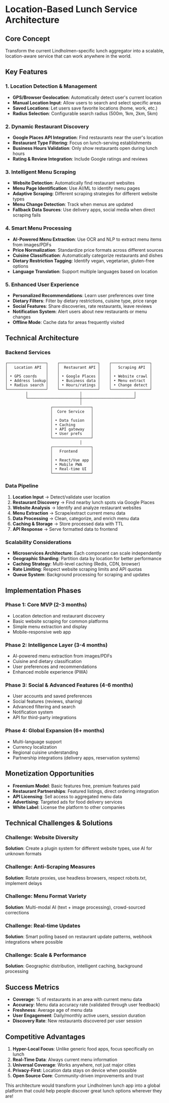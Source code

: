 # Location-Based Lunch Service Architecture

## Core Concept
Transform the current Lindholmen-specific lunch aggregator into a scalable, location-aware service that can work anywhere in the world.

## Key Features

### 1. Location Detection & Management
- **GPS/Browser Geolocation**: Automatically detect user's current location
- **Manual Location Input**: Allow users to search and select specific areas
- **Saved Locations**: Let users save favorite locations (home, work, etc.)
- **Radius Selection**: Configurable search radius (500m, 1km, 2km, 5km)

### 2. Dynamic Restaurant Discovery
- **Google Places API Integration**: Find restaurants near the user's location
- **Restaurant Type Filtering**: Focus on lunch-serving establishments
- **Business Hours Validation**: Only show restaurants open during lunch hours
- **Rating & Review Integration**: Include Google ratings and reviews

### 3. Intelligent Menu Scraping
- **Website Detection**: Automatically find restaurant websites
- **Menu Page Identification**: Use AI/ML to identify menu pages
- **Adaptive Scraping**: Different scraping strategies for different website types
- **Menu Change Detection**: Track when menus are updated
- **Fallback Data Sources**: Use delivery apps, social media when direct scraping fails

### 4. Smart Menu Processing
- **AI-Powered Menu Extraction**: Use OCR and NLP to extract menu items from images/PDFs
- **Price Normalization**: Standardize price formats across different sources
- **Cuisine Classification**: Automatically categorize restaurants and dishes
- **Dietary Restriction Tagging**: Identify vegan, vegetarian, gluten-free options
- **Language Translation**: Support multiple languages based on location

### 5. Enhanced User Experience
- **Personalized Recommendations**: Learn user preferences over time
- **Dietary Filters**: Filter by dietary restrictions, cuisine type, price range
- **Social Features**: Share discoveries, rate restaurants, leave reviews
- **Notification System**: Alert users about new restaurants or menu changes
- **Offline Mode**: Cache data for areas frequently visited

## Technical Architecture

### Backend Services
```
┌─────────────────┐    ┌─────────────────┐    ┌─────────────────┐
│   Location API  │    │  Restaurant API │    │   Scraping API  │
│                 │    │                 │    │                 │
│ • GPS coords    │    │ • Google Places │    │ • Website crawl │
│ • Address lookup│    │ • Business data │    │ • Menu extract  │
│ • Radius search │    │ • Hours/ratings │    │ • Change detect │
└─────────────────┘    └─────────────────┘    └─────────────────┘
         │                       │                       │
         └───────────────────────┼───────────────────────┘
                                 │
                    ┌─────────────────┐
                    │  Core Service   │
                    │                 │
                    │ • Data fusion   │
                    │ • Caching       │
                    │ • API gateway   │
                    │ • User prefs    │
                    └─────────────────┘
                                 │
                    ┌─────────────────┐
                    │   Frontend      │
                    │                 │
                    │ • React/Vue app │
                    │ • Mobile PWA    │
                    │ • Real-time UI  │
                    └─────────────────┘
```

### Data Pipeline
1. **Location Input** → Detect/validate user location
2. **Restaurant Discovery** → Find nearby lunch spots via Google Places
3. **Website Analysis** → Identify and analyze restaurant websites
4. **Menu Extraction** → Scrape/extract current menu data
5. **Data Processing** → Clean, categorize, and enrich menu data
6. **Caching & Storage** → Store processed data with TTL
7. **API Response** → Serve formatted data to frontend

### Scalability Considerations
- **Microservices Architecture**: Each component can scale independently
- **Geographic Sharding**: Partition data by location for better performance
- **Caching Strategy**: Multi-level caching (Redis, CDN, browser)
- **Rate Limiting**: Respect website scraping limits and API quotas
- **Queue System**: Background processing for scraping and updates

## Implementation Phases

### Phase 1: Core MVP (2-3 months)
- Location detection and restaurant discovery
- Basic website scraping for common platforms
- Simple menu extraction and display
- Mobile-responsive web app

### Phase 2: Intelligence Layer (3-4 months)
- AI-powered menu extraction from images/PDFs
- Cuisine and dietary classification
- User preferences and recommendations
- Enhanced mobile experience (PWA)

### Phase 3: Social & Advanced Features (4-6 months)
- User accounts and saved preferences
- Social features (reviews, sharing)
- Advanced filtering and search
- Notification system
- API for third-party integrations

### Phase 4: Global Expansion (6+ months)
- Multi-language support
- Currency localization
- Regional cuisine understanding
- Partnership integrations (delivery apps, reservation systems)

## Monetization Opportunities
- **Freemium Model**: Basic features free, premium features paid
- **Restaurant Partnerships**: Featured listings, direct ordering integration
- **API Licensing**: Sell access to aggregated menu data
- **Advertising**: Targeted ads for food delivery services
- **White Label**: License the platform to other companies

## Technical Challenges & Solutions

### Challenge: Website Diversity
**Solution**: Create a plugin system for different website types, use AI for unknown formats

### Challenge: Anti-Scraping Measures
**Solution**: Rotate proxies, use headless browsers, respect robots.txt, implement delays

### Challenge: Menu Format Variety
**Solution**: Multi-modal AI (text + image processing), crowd-sourced corrections

### Challenge: Real-time Updates
**Solution**: Smart polling based on restaurant update patterns, webhook integrations where possible

### Challenge: Scale & Performance
**Solution**: Geographic distribution, intelligent caching, background processing

## Success Metrics
- **Coverage**: % of restaurants in an area with current menu data
- **Accuracy**: Menu data accuracy rate (validated through user feedback)
- **Freshness**: Average age of menu data
- **User Engagement**: Daily/monthly active users, session duration
- **Discovery Rate**: New restaurants discovered per user session

## Competitive Advantages
1. **Hyper-Local Focus**: Unlike generic food apps, focus specifically on lunch
2. **Real-Time Data**: Always current menu information
3. **Universal Coverage**: Works anywhere, not just major cities
4. **Privacy-First**: Location data stays on device when possible
5. **Open Source Core**: Community-driven improvements and trust

This architecture would transform your Lindholmen lunch app into a global platform that could help people discover great lunch options wherever they are!